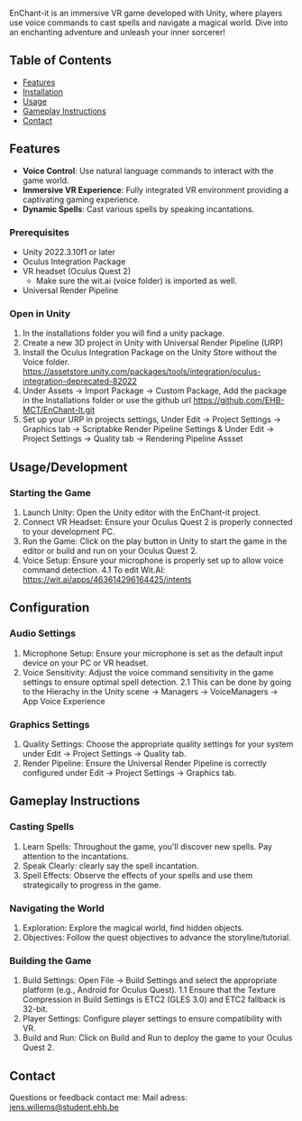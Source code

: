 EnChant-it is an immersive VR game developed with Unity, where players use voice commands to cast spells and navigate a magical world. Dive into an enchanting adventure and unleash your inner sorcerer!

## Table of Contents
- [Features](#features)
- [Installation](#installation)
- [Usage](#usage)
- [Gameplay Instructions](#gameplay-instructions)
- [Contact](#contact)

## Features
- **Voice Control**: Use natural language commands to interact with the game world.
- **Immersive VR Experience**: Fully integrated VR environment providing a captivating gaming experience.
- **Dynamic Spells**: Cast various spells by speaking incantations.

### Prerequisites
- Unity 2022.3.10f1 or later
- Oculus Integration Package
- VR headset (Oculus Quest 2)
	- Make sure the wit.ai (voice folder) is imported as well.
- Universal Render Pipeline


### Open in Unity
1. In the installations folder you will find a unity package.
2. Create a new 3D project in Unity with Universal Render Pipeline (URP)
3. Install the Oculus Integration Package on the Unity Store without the Voice folder. 
https://assetstore.unity.com/packages/tools/integration/oculus-integration-deprecated-82022
4. Under Assets -> Import Package -> Custom Package, Add the package in the Installations folder
or use the github url https://github.com/EHB-MCT/EnChant-It.git 
5. Set up your URP in projects settings, Under Edit -> Project Settings -> Graphics tab -> Scriptabke Render Pipeline Settings & Under Edit -> Project Settings -> Quality tab -> Rendering Pipeline Assset

## Usage/Development
### Starting the Game
1. Launch Unity: Open the Unity editor with the EnChant-it project.
2. Connect VR Headset: Ensure your Oculus Quest 2 is properly connected to your development PC.
3. Run the Game: Click on the play button in Unity to start the game in the editor or build and run on your Oculus Quest 2.
4. Voice Setup: Ensure your microphone is properly set up to allow voice command detection.
4.1 To edit Wit.AI: https://wit.ai/apps/463614296164425/intents

## Configuration
### Audio Settings
1. Microphone Setup: Ensure your microphone is set as the default input device on your PC or VR headset.
2. Voice Sensitivity: Adjust the voice command sensitivity in the game settings to ensure optimal spell detection.
2.1 This can be done by going to the Hierachy in the Unity scene -> Managers -> VoiceManagers -> App Voice Experience

### Graphics Settings
1. Quality Settings: Choose the appropriate quality settings for your system under Edit -> Project Settings -> Quality tab.
2. Render Pipeline: Ensure the Universal Render Pipeline is correctly configured under Edit -> Project Settings -> Graphics tab.

## Gameplay Instructions
### Casting Spells
1. Learn Spells: Throughout the game, you'll discover new spells. Pay attention to the incantations.
2. Speak Clearly: clearly say the spell incantation.
3. Spell Effects: Observe the effects of your spells and use them strategically to progress in the game.

### Navigating the World
1. Exploration: Explore the magical world, find hidden objects.
2. Objectives: Follow the quest objectives to advance the storyline/tutorial.

### Building the Game
1. Build Settings: Open File -> Build Settings and select the appropriate platform (e.g., Android for Oculus Quest).
1.1 Ensure that the Texture Compression in Build Settings is ETC2 (GLES 3.0) and ETC2 fallback is 32-bit.
2. Player Settings: Configure player settings to ensure compatibility with VR.
3. Build and Run: Click on Build and Run to deploy the game to your Oculus Quest 2.

## Contact
Questions or feedback contact me:
Mail adress: jens.willems@student.ehb.be
